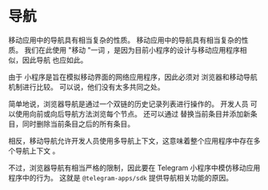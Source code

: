 # 导航

移动应用中的导航具有相当复杂的性质。 移动应用中的导航具有相当复杂的性质。 我们在此使用 "移动 "一词
，是因为目前小程序的设计与移动应用程序相似，因此导航
也应如此。

由于 小程序是旨在模拟移动界面的网络应用程序，因此必须对
浏览器和移动导航机制进行比较。  可以说，他们没有太多共同之处。

简单地说，浏览器导航是通过一个双链的历史记录列表进行操作的。 开发人员
可以使用向前或向后导航方法浏览每个节点。 还可以通过
替换当前条目并添加新条目，同时删除当前条目之后的所有条目。 

相反，移动导航允许开发人员使用多导航上下文，这意味着整个应用程序中存在多个导航上下文
。

不过，浏览器导航有相当严格的限制，因此要在 Telegram 小程序中模仿移动应用程序中的行为。 这就是
`@telegram-apps/sdk` 提供导航相关功能的原因。 
